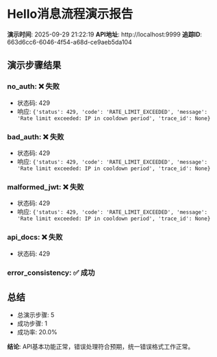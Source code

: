 # Hello消息流程演示报告

**演示时间**: 2025-09-29 21:22:19
**API地址**: http://localhost:9999
**追踪ID**: 663d6cc6-6046-4f54-a68d-ce9aeb5da104

## 演示步骤结果

### no_auth: ❌ 失败

- 状态码: 429
- 响应: `{'status': 429, 'code': 'RATE_LIMIT_EXCEEDED', 'message': 'Rate limit exceeded: IP in cooldown period', 'trace_id': None}`

### bad_auth: ❌ 失败

- 状态码: 429
- 响应: `{'status': 429, 'code': 'RATE_LIMIT_EXCEEDED', 'message': 'Rate limit exceeded: IP in cooldown period', 'trace_id': None}`

### malformed_jwt: ❌ 失败

- 状态码: 429
- 响应: `{'status': 429, 'code': 'RATE_LIMIT_EXCEEDED', 'message': 'Rate limit exceeded: IP in cooldown period', 'trace_id': None}`

### api_docs: ❌ 失败

- 状态码: 429

### error_consistency: ✅ 成功


## 总结

- 总演示步骤: 5
- 成功步骤: 1
- 成功率: 20.0%

**结论**: API基本功能正常，错误处理符合预期，统一错误格式工作正常。
